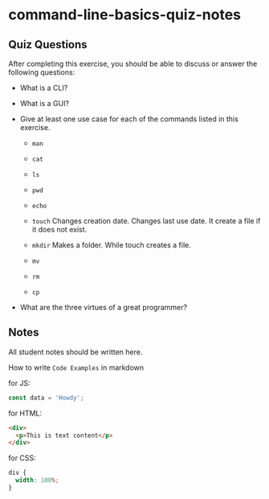 # command-line-basics-quiz-notes

## Quiz Questions

After completing this exercise, you should be able to discuss or answer the following questions:

- What is a CLI?

- What is a GUI?

- Give at least one use case for each of the commands listed in this exercise.

  - `man`

  - `cat`

  - `ls`

  - `pwd`

  - `echo`

  - `touch`
    Changes creation date. Changes last use date.
    It create a file if it does not exist.

  - `mkdir`
    Makes a folder. While touch creates a file.

  - `mv`

  - `rm`

  - `cp`

- What are the three virtues of a great programmer?

## Notes

All student notes should be written here.

How to write `Code Examples` in markdown

for JS:

```javascript
const data = 'Howdy';
```

for HTML:

```html
<div>
  <p>This is text content</p>
</div>
```

for CSS:

```css
div {
  width: 100%;
}
```
